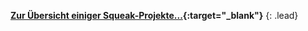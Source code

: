 **[Zur Übersicht einiger Squeak-Projekte...](http://www.squeak.org/projects/){:target="_blank"}**
{: .lead}